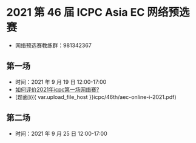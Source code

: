# 2021 第 46 届 ICPC Asia EC 网络预选赛

- 网络预选赛教练群：981342367

## 第一场

- 时间：2021 年 9 月 19 日 12:00-17:00
- [如何评价2021年icpc第一场网络赛?](https://www.zhihu.com/question/487764423)
- [题面]({{ var.upload_file_host }}icpc/46th/aec-online-i-2021.pdf)

## 第二场

- 时间：2021 年 9 月 25 日 12:00-17:00